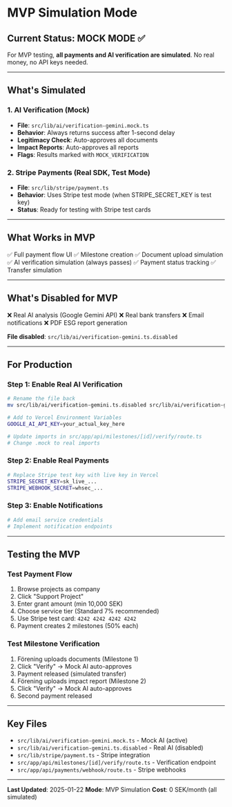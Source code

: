 # MVP Simulation Mode

## Current Status: MOCK MODE ✅

For MVP testing, **all payments and AI verification are simulated**. No real money, no API keys needed.

---

## What's Simulated

### 1. **AI Verification** (Mock)
- **File**: `src/lib/ai/verification-gemini.mock.ts`
- **Behavior**: Always returns success after 1-second delay
- **Legitimacy Check**: Auto-approves all documents
- **Impact Reports**: Auto-approves all reports
- **Flags**: Results marked with `MOCK_VERIFICATION`

### 2. **Stripe Payments** (Real SDK, Test Mode)
- **File**: `src/lib/stripe/payment.ts`
- **Behavior**: Uses Stripe test mode (when STRIPE_SECRET_KEY is test key)
- **Status**: Ready for testing with Stripe test cards

---

## What Works in MVP

✅ Full payment flow UI
✅ Milestone creation
✅ Document upload simulation
✅ AI verification simulation (always passes)
✅ Payment status tracking
✅ Transfer simulation

---

## What's Disabled for MVP

❌ Real AI analysis (Google Gemini API)
❌ Real bank transfers
❌ Email notifications
❌ PDF ESG report generation

**File disabled**: `src/lib/ai/verification-gemini.ts.disabled`

---

## For Production

### Step 1: Enable Real AI Verification
```bash
# Rename the file back
mv src/lib/ai/verification-gemini.ts.disabled src/lib/ai/verification-gemini.ts

# Add to Vercel Environment Variables
GOOGLE_AI_API_KEY=your_actual_key_here

# Update imports in src/app/api/milestones/[id]/verify/route.ts
# Change .mock to real imports
```

### Step 2: Enable Real Payments
```bash
# Replace Stripe test key with live key in Vercel
STRIPE_SECRET_KEY=sk_live_...
STRIPE_WEBHOOK_SECRET=whsec_...
```

### Step 3: Enable Notifications
```bash
# Add email service credentials
# Implement notification endpoints
```

---

## Testing the MVP

### Test Payment Flow
1. Browse projects as company
2. Click "Support Project"
3. Enter grant amount (min 10,000 SEK)
4. Choose service tier (Standard 7% recommended)
5. Use Stripe test card: `4242 4242 4242 4242`
6. Payment creates 2 milestones (50% each)

### Test Milestone Verification
1. Förening uploads documents (Milestone 1)
2. Click "Verify" → Mock AI auto-approves
3. Payment released (simulated transfer)
4. Förening uploads impact report (Milestone 2)
5. Click "Verify" → Mock AI auto-approves
6. Second payment released

---

## Key Files

- `src/lib/ai/verification-gemini.mock.ts` - Mock AI (active)
- `src/lib/ai/verification-gemini.ts.disabled` - Real AI (disabled)
- `src/lib/stripe/payment.ts` - Stripe integration
- `src/app/api/milestones/[id]/verify/route.ts` - Verification endpoint
- `src/app/api/payments/webhook/route.ts` - Stripe webhooks

---

**Last Updated**: 2025-01-22
**Mode**: MVP Simulation
**Cost**: 0 SEK/month (all simulated)
